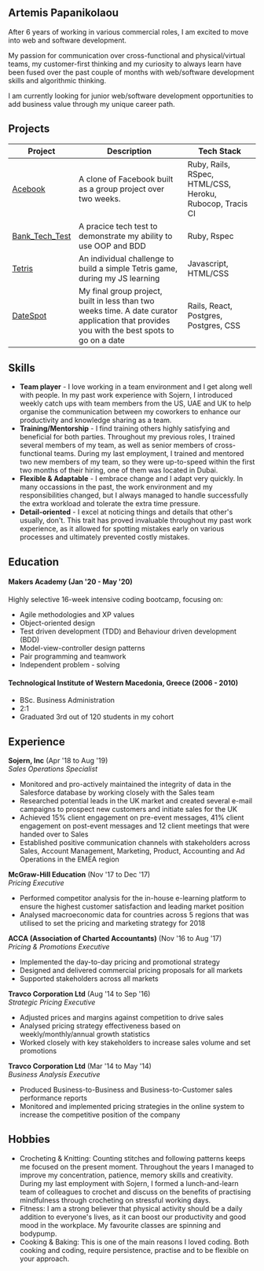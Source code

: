 ## Artemis Papanikolaou

After 6 years of working in various commercial roles, I am excited to move into web and software development.

My passion for communication over cross-functional and physical/virtual teams, my customer-first thinking and my curiosity to always learn have been fused over the past couple of months with web/software development skills and algorithmic thinking. 

I am currently looking for junior web/software development opportunities to add business value through my unique career path. 


## Projects

| Project | Description | Tech Stack |
|---------|-------------|------------|
|[Acebook](https://github.com/artemis-p/acebook-byteU)|A clone of Facebook built as a group project over two weeks.|Ruby, Rails, RSpec, HTML/CSS, Heroku, Rubocop, Tracis CI|
|[Bank_Tech_Test](https://github.com/artemis-p/bank_tech_test)|A pracice tech test to demonstrate my ability to use OOP and BDD|Ruby, Rspec            |
|[Tetris](https://github.com/artemis-p/Tetris_game_JS)|An individual challenge to build a simple Tetris game, during my JS learning| Javascript, HTML/CSS|
|[DateSpot](https://github.com/artemis-p/travel-final-project)|My final group project, built in less than two weeks time. A date curator application that provides you with the best spots to go on a date|Rails, React, Postgres, Postgres, CSS|


## Skills

- __Team player__ - I love working in a team environment and I get along well with people. In my past work experience with Sojern, I introduced weekly catch ups with team members from the US, UAE and UK to help organise the communication between my coworkers to enhance our productivity and knowledge sharing as a team.
- __Training/Mentorship__ - I find training others highly satisfying and beneficial for both parties. Throughout my previous roles, I trained several members of my team, as well as senior members of cross-functional teams. During my last employment, I trained and mentored two new members of my team, so they were up-to-speed within the first two months of their hiring, one of them was located in Dubai.
- __Flexible & Adaptable__ - I embrace change and I adapt very quickly. In many occassions in the past, the work environment and my responsibilities changed, but I always managed to handle successfully the extra workload and tolerate the extra time pressure.
- __Detail-oriented__ - I excel at noticing things and details that other's usually, don't. This trait has proved invaluable throughout my past work experience, as it allowed for spotting mistakes early on various processes and ultimately prevented costly mistakes. 


## Education

#### Makers Academy (Jan '20 - May '20)
Highly selective 16-week intensive coding bootcamp, focusing on:
- Agile methodologies and XP values
- Object-oriented design
- Test driven development (TDD) and Behaviour driven development (BDD)
- Model-view-controller design patterns
- Pair programming and teamwork
- Independent problem - solving

#### Technological Institute of Western Macedonia, Greece (2006 - 2010)
- BSc. Business Administration
- 2:1
- Graduated 3rd out of 120 students in my cohort


## Experience

**Sojern, Inc** (Apr '18 to Aug '19)    
*Sales Operations Specialist*
- Monitored and pro-actively maintained the integrity of data in the
Salesforce database by working closely with the Sales team
- Researched potential leads in the UK market and created several e-mail
campaigns to prospect new customers and initiate sales for the UK
- Achieved 15% client engagement on pre-event messages, 41% client
engagement on post-event messages and 12 client meetings that were
handed over to Sales
- Established positive communication channels with stakeholders across
Sales, Account Management, Marketing, Product, Accounting and Ad
Operations in the EMEA region

**McGraw-Hill Education** (Nov '17 to Dec '17)   
*Pricing Executive*  
- Performed competitor analysis for the in-house e-learning platform to
ensure the highest customer satisfaction and leading market position
- Analysed macroeconomic data for countries across 5 regions that was
utilised to set the pricing and marketing strategy for 2018

**ACCA (Association of Charted Accountants)** (Nov '16 to Aug '17)   
*Pricing & Promotions Executive* 
- Implemented the day-to-day pricing and promotional strategy
- Designed and delivered commercial pricing proposals for all markets
- Supported stakeholders across all markets

**Travco Corporation Ltd** (Aug '14 to Sep '16)   
*Strategic Pricing Executive* 
- Adjusted prices and margins against competition to drive sales
- Analysed pricing strategy effectiveness based on weekly/monthly/annual
growth statistics
- Worked closely with key stakeholders to increase sales volume and set
promotions

**Travco Corporation Ltd** (Mar '14 to May '14)   
*Business Analysis Executive* 
- Produced Business-to-Business and Business-to-Customer sales
performance reports
- Monitored and implemented pricing strategies in the online system to
increase the competitive position of the company

## Hobbies
- Crocheting & Knitting: Counting stitches and following patterns keeps me focused on the present moment. Throughout the years I managed to improve my concentration, patience, memory skills and creativity. During my last employment with Sojern, I formed a lunch-and-learn team of colleagues to crochet and discuss on the benefits of practising mindfulness through crocheting on stressful working days.
- Fitness: I am a strong believer that physical activity should be a daily addition to everyone's lives, as it can boost our productivity and good mood in the workplace. My favourite classes are spinning and bodypump.
- Cooking & Baking: This is one of the main reasons I loved coding. Both cooking and coding, require persistence, practise and to be flexible on your approach.

